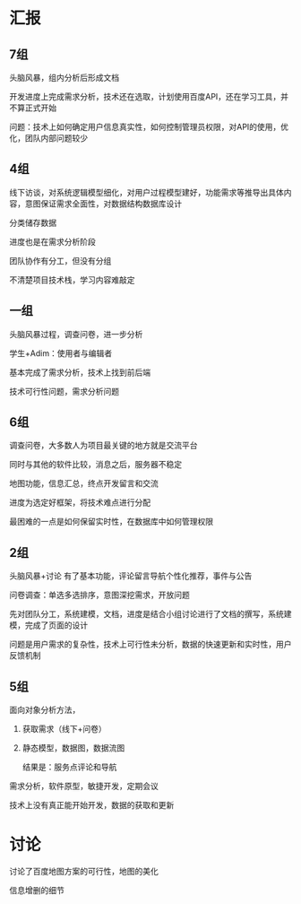 # 汇报

## 7组

头脑风暴，组内分析后形成文档

开发进度上完成需求分析，技术还在选取，计划使用百度API，还在学习工具，并不算正式开始

问题：技术上如何确定用户信息真实性，如何控制管理员权限，对API的使用，优化，团队内部问题较少

## 4组

线下访谈，对系统逻辑模型细化，对用户过程模型建好，功能需求等推导出具体内容，意图保证需求全面性，对数据结构数据库设计

分类储存数据

进度也是在需求分析阶段

团队协作有分工，但没有分组

不清楚项目技术栈，学习内容难敲定

## 一组

头脑风暴过程，调查问卷，进一步分析

学生+Adim：使用者与编辑者

基本完成了需求分析，技术上找到前后端

技术可行性问题，需求分析问题

## 6组

调查问卷，大多数人为项目最关键的地方就是交流平台

同时与其他的软件比较，消息之后，服务器不稳定

地图功能，信息汇总，终点开发留言和交流

进度为选定好框架，将技术难点进行分配

最困难的一点是如何保留实时性，在数据库中如何管理权限

## 2组

头脑风暴+讨论 有了基本功能，评论留言导航个性化推荐，事件与公告

问卷调查：单选多选排序，意图深挖需求，开放问题

先对团队分工，系统建模，文档，进度是结合小组讨论进行了文档的撰写，系统建模，完成了页面的设计

问题是用户需求的复杂性，技术上可行性未分析，数据的快速更新和实时性，用户反馈机制

## 5组

面向对象分析方法，

1. 获取需求（线下+问卷）

2. 静态模型，数据图，数据流图

   结果是：服务点评论和导航

需求分析，软件原型，敏捷开发，定期会议

技术上没有真正能开始开发，数据的获取和更新

# 讨论

讨论了百度地图方案的可行性，地图的美化

信息增删的细节


